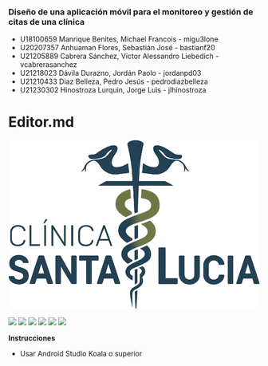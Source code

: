 ### Diseño de una aplicación móvil para el monitoreo y gestión de citas de una clínica

- U18100659 Manrique Benites, Michael Francois - migu3lone
- U20207357 Anhuaman Flores, Sebastián José - bastianf20
- U21205889 Cabrera Sánchez, Víctor Alessandro Liebedich - vcabrerasanchez
- U21218023 Dávila Durazno, Jordán Paolo - jordanpd03
- U21210433 Diaz Belleza, Pedro Jesús - pedrodiazbelleza
- U21230302 Hinostroza Lurquin, Jorge Luis - jlhinostroza

# Editor.md

![](https://raw.githubusercontent.com/migu3lone/pryClinica/main/resources/banner.webp)

![](https://img.shields.io/github/stars/pandao/editor.md.svg) ![](https://img.shields.io/github/forks/pandao/editor.md.svg) ![](https://img.shields.io/github/tag/pandao/editor.md.svg) ![](https://img.shields.io/github/release/pandao/editor.md.svg) ![](https://img.shields.io/github/issues/pandao/editor.md.svg) ![](https://img.shields.io/bower/v/editor.md.svg)

**Instrucciones**

- Usar Android Studio Koala o superior
